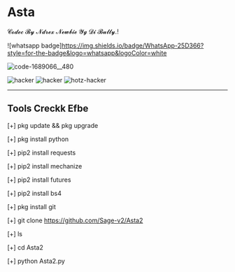 # Asta


𝓒𝓸𝓭𝓮𝓬 𝓑𝔂 𝓝𝓭𝓻𝓮𝔁 𝓝𝓮𝔀𝓫𝓲𝓮 𝓨𝓰 𝓓𝓲 𝓑𝓾𝓵𝓵𝔂.!

![whatsapp badge]https://img.shields.io/badge/WhatsApp-25D366?style=for-the-badge&logo=whatsapp&logoColor=white


![code-1689066__480](https://user-images.githubusercontent.com/122218278/211869205-17a700e7-c716-4bc7-8410-4081d7e2da68.jpg)

![hacker](https://user-images.githubusercontent.com/122218278/211869563-41a244ec-81c3-47af-b8b6-4ff0591d36f0.gif)  ![hacker](https://user-images.githubusercontent.com/122218278/211869563-41a244ec-81c3-47af-b8b6-4ff0591d36f0.gif)  ![hotz-hacker](https://user-images.githubusercontent.com/122218278/211873604-c4d42b87-13a6-4f40-a65c-2a6b5ca8a479.gif)

-----------------
Tools Creckk Efbe
-----------------



[+] pkg update && pkg upgrade

[+] pkg install python

[+] pip2 install requests

[+] pip2 install mechanize

[+] pip2 install futures

[+] pip2 install bs4

[+] pkg install git

[+] git clone https://github.com/Sage-v2/Asta2

[+] ls

[+] cd Asta2

[+] python Asta2.py
